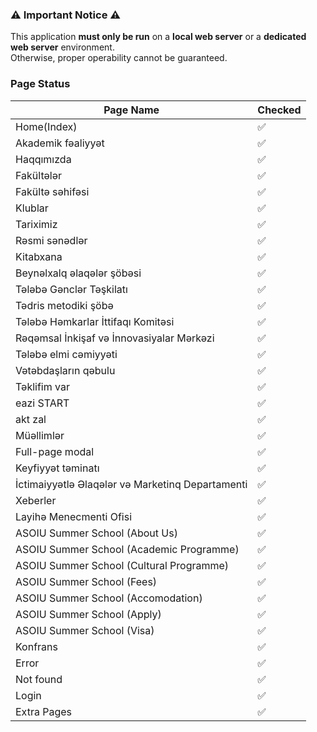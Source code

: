 ### ⚠️ Important Notice ⚠️

This application **must only be run** on a **local web server** or a **dedicated web server** environment.  
Otherwise, proper operability cannot be guaranteed.

### Page Status

| Page Name                                        | Checked |
|--------------------------------------------------|---------|
| Home(Index)                                      | ✅      |
| Akademik fəaliyyət                               | ✅      |
| Haqqımızda                                       | ✅      |
| Fakültələr                                       | ✅      |
| Fakültə səhifəsi                                 | ✅      |
| Klublar                                          | ✅      |
| Tariximiz                                        | ✅      |
| Rəsmi sənədlər                                   | ✅      |
| Kitabxana                                        | ✅      |
| Beynəlxalq əlaqələr şöbəsi                       | ✅      |
| Tələbə Gənclər Təşkilatı                         | ✅      |
| Tədris metodiki şöbə                             | ✅      |
| Tələbə Həmkarlar İttifaqı Komitəsi               | ✅      |
| Rəqəmsal İnkişaf və İnnovasiyalar Mərkəzi        | ✅      |
| Tələbə elmi cəmiyyəti                            | ✅      |
| Vətəbdaşların qəbulu                             | ✅      |
| Təklifim var                                     | ✅      |
| eazi START                                       | ✅      |
| akt zal                                          | ✅      |
| Müəllimlər                                       | ✅      |
| Full-page modal                                  | ✅      |
| Keyfiyyət təminatı                               | ✅      |
| İctimaiyyətlə Əlaqələr və Marketinq Departamenti | ✅      |
| Xeberler                                         | ✅      |
| Layihə Menecmenti Ofisi                          | ✅      |
| ASOIU Summer School (About Us)                   | ✅      |
| ASOIU Summer School (Academic Programme)         | ✅      |
| ASOIU Summer School (Cultural Programme)         | ✅      |
| ASOIU Summer School (Fees)                       | ✅      |
| ASOIU Summer School (Accomodation)               | ✅      |
| ASOIU Summer School (Apply)                      | ✅      |
| ASOIU Summer School (Visa)                       | ✅      |
| Konfrans                                         | ✅      |
| Error                                            | ✅      |
| Not found                                        | ✅      |
| Login                                            | ✅      |
| Extra Pages                                      | ✅      |